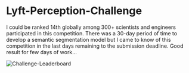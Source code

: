 # Lyft-Perception-Challenge
I could be ranked 14th globally among 300+ scientists and engineers participated in this competition.
There was a 30-day period of time to develop a semantic segmentation model but I came to know of this competition in the last days remaining to the submission deadline. Good result for few days of work...

![Challenge-Leaderboard](https://user-images.githubusercontent.com/25235989/197404173-aafe33b8-11a1-454e-a3ac-e81a20fa27ef.png)

